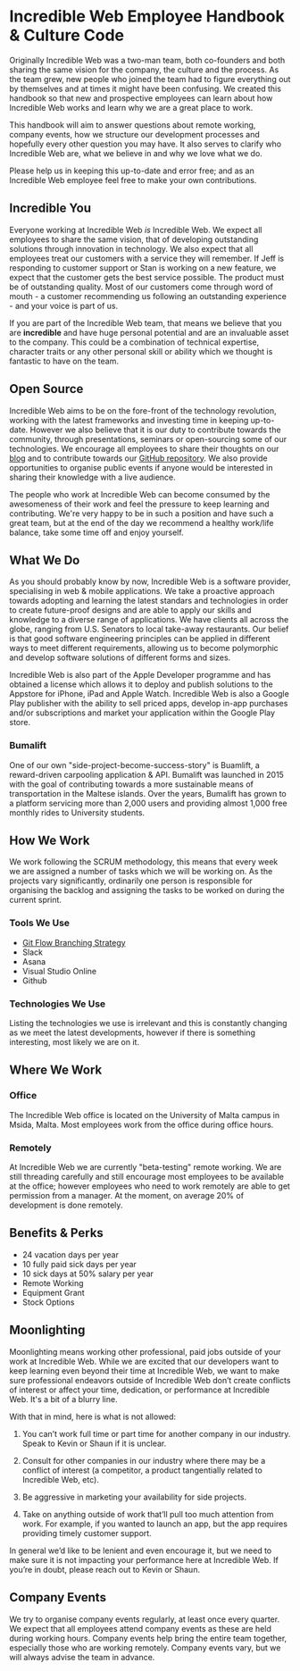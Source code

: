 # Incredible Web Employee Handbook & Culture Code

Originally Incredible Web was a two-man team, both co-founders and both sharing the same vision for the company, the culture and the process. As the team grew, new people who joined the team had to figure everything out by themselves and at times it might have been confusing. We created this handbook so that new and prospective employees can learn about how Incredible Web works and learn why we are a great place to work. 

This handbook will aim to answer questions about remote working, company events, how we structure our development processes and hopefully every other question you may have. It also serves to clarify who Incredible Web are, what we believe in and why we love what we do.

Please help us in keeping this up-to-date and error free; and as an Incredible Web employee feel free to make your own contributions.

## Incredible You

Everyone working at Incredible Web *is* Incredible Web. We expect all employees to share the same vision, that of developing outstanding solutions through innovation in technology. We also expect that all employees treat our customers with a service they will remember. If Jeff is responding to customer support or Stan is working on a new feature, we expect that the customer gets the best service possible. The product must be of outstanding quality. Most of our customers come through word of mouth - a customer recommending us following an outstanding experience - and your voice is part of us.

If you are part of the Incredible Web team, that means we believe that you are **incredible** and have huge personal potential and are an invaluable asset to the company. This could be a combination of technical expertise, character traits or any other personal skill or ability which we thought is fantastic to have on the team.

## Open Source 

Incredible Web aims to be on the fore-front of the technology revolution, working with the latest frameworks and investing time in keeping up-to-date. However we also believe that it is our duty to contribute towards the community, through presentations, seminars or open-sourcing some of our technologies. We encourage all employees to share their thoughts on our [blog](https://www.incredible-web.com/blog) and to contribute towards our [GitHub repository](https://github.com/incredibleweb). We also provide opportunities to organise public events if anyone would be interested in sharing their knowledge with a live audience.

The people who work at Incredible Web can become consumed by the awesomeness of their work and feel the pressure to keep learning and contributing. We're very happy to be in such a position and have such a great team, but at the end of the day we recommend a healthy work/life balance, take some time off and enjoy yourself.

## What We Do

As you should probably know by now, Incredible Web is a software provider, specialising in web & mobile applications. We take a proactive approach towards adopting and learning the latest standars and technologies in order to create future-proof designs and are able to apply our skills and knowledge to a diverse range of applications. We have clients all across the globe, ranging from U.S. Senators to local take-away restaurants. Our belief is that good software engineering principles can be applied in different ways to meet different requirements, allowing us to become polymorphic and develop software solutions of different forms and sizes.

Incredible Web is also part of the Apple Developer programme and has obtained a license which allows it to deploy and publish solutions to the Appstore for iPhone, iPad and Apple Watch. Incredible Web is also a Google Play publisher with the ability to sell priced apps, develop in-­app purchases and/or subscriptions and market your application within the Google Play store.

### Bumalift

One of our own "side-project-become-success-story" is Buamlift, a reward-driven carpooling application & API. Bumalift was launched in 2015 with the goal of contributing towards a more sustainable means of transportation in the Maltese islands. Over the years, Bumalift has grown to a platform servicing more than 2,000 users and providing almost 1,000 free monthly rides to University students.

## How We Work

We work following the SCRUM methodology, this means that every week we are assigned a number of tasks which we will be working on. As the projects vary significantly, ordinarily one person is responsible for organising the backlog and assigning the tasks to be worked on during the current sprint.

### Tools We Use
* [Git Flow Branching Strategy](http://nvie.com/posts/a-successful-git-branching-model/)
* Slack
* Asana
* Visual Studio Online
* Github

### Technologies We Use

Listing the technologies we use is irrelevant and this is constantly changing as we meet the latest developments, however if there is something interesting, most likely we are on it.

## Where We Work

### Office

The Incredible Web office is located on the University of Malta campus in Msida, Malta. Most employees work from the office during office hours.

### Remotely

At Incredible Web we are currently "beta-testing" remote working. We are still threading carefully and still encourage most employees to be available at the office; however employees who need to work remotely are able to get permission from a manager. At the moment, on average 20% of development is done remotely.

## Benefits & Perks
* 24 vacation days per year
* 10 fully paid sick days per year
* 10 sick days at 50% salary per year
* Remote Working
* Equipment Grant
* Stock Options

## Moonlighting

Moonlighting means working other professional, paid jobs outside of your work at Incredible Web. While we are excited that our developers want to keep learning even beyond their time at Incredible Web, we want to make sure professional endeavors outside of Incredible Web don’t create conflicts of interest or affect your time, dedication, or performance at Incredible Web. It's a bit of a blurry line.

With that in mind, here is what is not allowed:

1. You can’t work full time or part time for another company in our industry. Speak to Kevin or Shaun if it is unclear.

2. Consult for other companies in our industry where there may be a conflict of interest (a competitor, a product tangentially related to Incredible Web, etc).

3. Be aggressive in marketing your availability for side projects.

4. Take on anything outside of work that’ll pull too much attention from work. For example, if you wanted to launch an app, but the app requires providing timely customer support.

In general we’d like to be lenient and even encourage it, but we need to make sure it is not impacting your performance here at Incredible Web. If you’re in doubt, please reach out to Kevin or Shaun.

## Company Events

We try to organise company events regularly, at least once every quarter. We expect that all employees attend company events as these are held during working hours. Company events help bring the entire team together, especially those who are working remotely. Company events vary, but we will always advise the team in advance.
